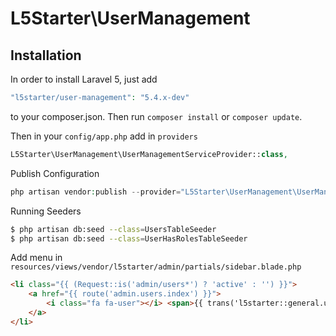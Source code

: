 # L5Starter\UserManagement

## Installation

In order to install Laravel 5, just add

``` php
"l5starter/user-management": "5.4.x-dev"
```
to your composer.json. Then run `composer install` or `composer update`.

Then in your `config/app.php` add in `providers`

``` php
L5Starter\UserManagement\UserManagementServiceProvider::class,
```

Publish Configuration

``` php
php artisan vendor:publish --provider="L5Starter\UserManagement\UserManagementServiceProvider"
```

Running Seeders

``` bash
$ php artisan db:seed --class=UsersTableSeeder
$ php artisan db:seed --class=UserHasRolesTableSeeder
```

Add menu in `resources/views/vendor/l5starter/admin/partials/sidebar.blade.php`

``` html
<li class="{{ (Request::is('admin/users*') ? 'active' : '') }}">
    <a href="{{ route('admin.users.index') }}">
        <i class="fa fa-user"></i> <span>{{ trans('l5starter::general.users') }}</span>
    </a>
</li>
```
